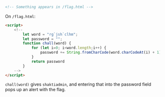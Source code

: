 ```html
<!-- Something appears in /flag.html -->
```

On `/flag.html`:

```html
<script>
	<!--
		let word = "rg`jsh`clhm";
		let password = "";
		function chall(word) {
			for (let i=0; i<word.length;i++) {
				password += String.fromCharCode(word.charCodeAt(i) + 1);
			}
			return password
		}
	-->
</script>
```

`chall(word)` gives `shaktiadmin`, and entering that into the password field pops up an alert with the flag.
